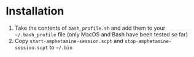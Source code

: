 # Installation 
1. Take the contents of `bash_profile.sh` and add them to your `~/.bash_profile` file (only MacOS and Bash have been tested so far)
2. Copy `start-amphetamine-session.scpt` and `stop-amphetamine-session.scpt` to `~/.bin`
